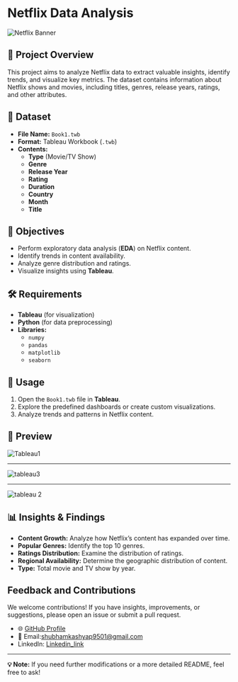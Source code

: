 # Netflix Data Analysis

![Netflix Banner](https://upload.wikimedia.org/wikipedia/commons/7/75/Netflix_icon.svg)

## 📌 Project Overview
This project aims to analyze Netflix data to extract valuable insights, identify trends, and visualize key metrics. The dataset contains information about Netflix shows and movies, including titles, genres, release years, ratings, and other attributes.

## 📂 Dataset
- **File Name:** `Book1.twb`
- **Format:** Tableau Workbook (`.twb`)
- **Contents:**
  - **Type** (Movie/TV Show)
  - **Genre**
  - **Release Year**
  - **Rating**
  - **Duration**
  - **Country**
  - **Month**
  - **Title**

## 🎯 Objectives
- Perform exploratory data analysis (**EDA**) on Netflix content.
- Identify trends in content availability.
- Analyze genre distribution and ratings.
- Visualize insights using **Tableau**.

## 🛠️ Requirements
- **Tableau** (for visualization)
- **Python** (for data preprocessing)
- **Libraries:**
  - `numpy`
  - `pandas`
  - `matplotlib`
  - `seaborn`


## 🚀 Usage
1. Open the `Book1.twb` file in **Tableau**.
2. Explore the predefined dashboards or create custom visualizations.
3. Analyze trends and patterns in Netflix content.


## 📸 Preview  


![Tableau1](https://github.com/user-attachments/assets/1578a34f-4bf2-42e4-a7af-0f15b3e73f30)





----------------------------------------------------------------------------------------------------------------------------------------------------------------------------------------------------------------------------------------------------------------



![tableau3](https://github.com/user-attachments/assets/d68eada2-3391-42b7-8ccd-0e826e85f48e)

----------------------------------------------------------------------------------------------------------------------------------------------------------------------------------------------------------------------------------------------------------------



![tableau 2](https://github.com/user-attachments/assets/9078cbac-52bd-469c-8187-ade15d1023d1)


## 📊 Insights & Findings
- **Content Growth:** Analyze how Netflix’s content has expanded over time.
- **Popular Genres:** Identify the top 10 genres.
- **Ratings Distribution:** Examine the distribution of ratings.
- **Regional Availability:** Determine the geographic distribution of content.
- **Type:** Total movie and TV show by year.


## Feedback and Contributions

We welcome contributions! If you have insights, improvements, or suggestions, please open an issue or submit a pull request.
- 🌐 [GitHub Profile](https://github.com/ShubhamKumar0786https://github.com/ShubhamKumar0786)  
- 📧 Email:shubhamkashyap9501@gmail.com
- LinkedIn: [Linkedin_link](https://www.linkedin.com/in/shubham0786/)



---
**💡 Note:** If you need further modifications or a more detailed README, feel free to ask!


